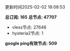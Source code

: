 更新时间2025-02-02 18:08:53

**总订阅: 165**
**总节点: 47707**
- vless节点: 27646
- hysteria2节点: 1

**google ping有效节点: 509**
